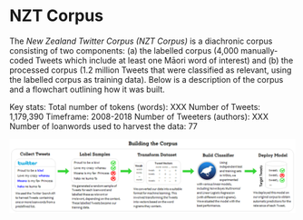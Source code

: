 # NZT Corpus
The <i>New Zealand Twitter Corpus (NZT Corpus)</i> is a diachronic corpus consisting of two components: (a) the labelled corpus (4,000 manually-coded Tweets which include at least one Māori word of interest) and (b) the processed corpus (1.2 million Tweets that were classified as relevant, using the labelled corpus as training data). Below is a description of the corpus and a flowchart outlining how it was built. 

Key stats:
Total number of tokens (words): XXX
Number of Tweets: 1,179,390 
Timeframe: 2008-2018
Number of Tweeters (authors): XXX
Number of loanwords used to harvest the data: 77

 <img src="../pics/Process.png" alt="Process" width="1000"/>
